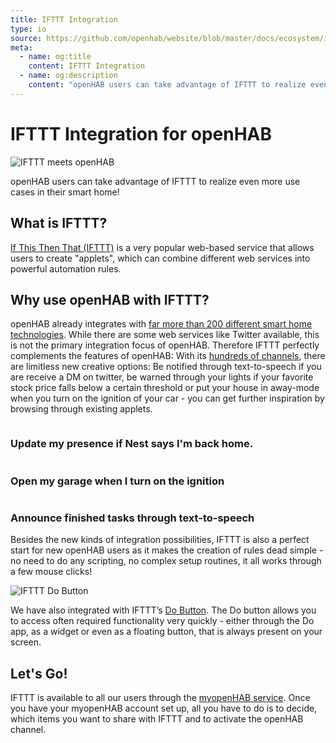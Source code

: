 ```yaml
---
title: IFTTT Integration
type: io
source: https://github.com/openhab/website/blob/master/docs/ecosystem/ifttt/readme.md
meta:
  - name: og:title
    content: IFTTT Integration
  - name: og:description
    content: "openHAB users can take advantage of IFTTT to realize even more use cases in their smart home!"
---
```


# IFTTT Integration for openHAB

<div class="img-wrapper"><img src='./images/ifttt-meets-openhab.jpg' alt='IFTTT meets openHAB'/></div>

openHAB users can take advantage of IFTTT to realize even more use cases in their smart home!

## What is IFTTT?

[If This Then That (IFTTT)](https://ifttt.com) is a very popular web-based service that allows users to create "applets", which can combine different web services into powerful automation rules.

## Why use openHAB with IFTTT?

openHAB already integrates with [far more than 200 different smart home technologies](/addons). While there are some web services like Twitter available, this is not the primary integration focus of openHAB. Therefore IFTTT perfectly complements the features of openHAB: With its [hundreds of channels](https://ifttt.com/channels), there are limitless new creative options: Be notified through text-to-speech if you are receive a DM on twitter, be warned through your lights if your favorite stock price falls below a certain threshold or put your house in away-mode when you turn on the ignition of your car - you can get further inspiration by browsing through existing applets.

<div class="row da-thumbs">
  <article class="span4 bloc">
    <a href="https://ifttt.com/recipes/300800-update-my-presence-if-nest-says-i-m-back-home">
      <section class="img-wrapper">
        <img alt="" src="./images/ifttt1.png" style="-webkit-transform: scale(1);">
      </section>
    </a>

  <div class="da-animate da-slideFromTop" style="display: block;">
    <span class="iconWrapper iconLink icon-search" style="font-style: italic; margin-top: 63px"></span>
  </div></a>

  <h3>Update my presence if Nest says I'm back home.</h3>
  </article>

  <article class="span4 bloc">
    <a href="https://ifttt.com/recipes/297847-open-garage-when-i-turn-on-ignition">
      <section class="img-wrapper">
        <img alt="" src="./images/ifttt2.png" style="-webkit-transform: scale(1);">
      </section>
    </a>

  <div class="da-animate da-slideFromLeft" style="display: block;">
    <span class="iconWrapper iconLink icon-search" style="font-style: italic; margin-top: 63px"></span>
  </div></a>

  <h3>Open my garage when I turn on the ignition</h3>
  </article>

  <article class="span4 bloc">
    <a href="https://ifttt.com/recipes/299083-announce-finished-tasks-using-tts">
      <section class="img-wrapper">
        <img alt="" src="./images/ifttt3.png" style="-webkit-transform: scale(1);">
      </section>
    </a>

  <div class="da-animate da-slideFromRight" style="display: block;">
    <span class="iconWrapper iconLink icon-search" style="font-style: italic; margin-top: 63px"></span>
  </div></a>

  <h3>Announce finished tasks through text-to-speech</h3>
  </article>
</div>

Besides the new kinds of integration possibilities, IFTTT is also a perfect start for new openHAB users as it makes the creation of rules dead simple - no need to do any scripting, no complex setup routines, it all works through a few mouse clicks!

<div class="img-wrapper"><img src='./images/ifttt-do.jpg' alt='IFTTT Do Button'/></div>

We have also integrated with IFTTT’s [Do Button](https://ifttt.com/products/do/button). The Do button allows you to access often required functionality very quickly - either through the Do app, as a widget or even as a floating button, that is always present on your screen.

## Let's Go!

IFTTT is available to all our users through the [myopenHAB service](http://www.myopenhab.org/). Once you have your myopenHAB account set up, all you have to do is to decide, which items you want to share with IFTTT and to activate the openHAB channel.


<EditPageLink/>
